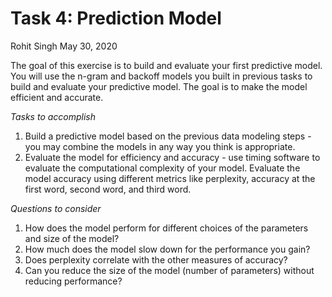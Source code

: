 Task 4: Prediction Model
================
Rohit Singh
May 30, 2020

The goal of this exercise is to build and evaluate your first predictive
model. You will use the n-gram and backoff models you built in previous
tasks to build and evaluate your predictive model. The goal is to make
the model efficient and accurate.

*Tasks to accomplish*

1.  Build a predictive model based on the previous data modeling steps -
    you may combine the models in any way you think is appropriate.  
2.  Evaluate the model for efficiency and accuracy - use timing software
    to evaluate the computational complexity of your model. Evaluate the
    model accuracy using different metrics like perplexity, accuracy at
    the first word, second word, and third word.

*Questions to consider*

1.  How does the model perform for different choices of the parameters
    and size of the model?
2.  How much does the model slow down for the performance you gain?
3.  Does perplexity correlate with the other measures of accuracy?
4.  Can you reduce the size of the model (number of parameters) without
    reducing performance?
